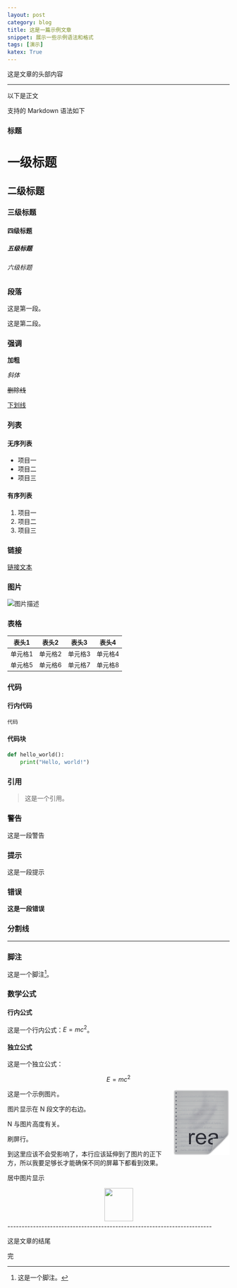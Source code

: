 ```yaml
---
layout: post
category: blog
title: 这是一篇示例文章
snippet: 展示一些示例语法和格式
tags: [演示]
katex: True
---
```


这是文章的头部内容

------------------------------------------------------------------------

以下是正文

支持的 Markdown 语法如下

### 标题

# 一级标题

## 二级标题

### 三级标题

#### 四级标题

##### 五级标题

###### 六级标题

### 段落

这是第一段。

这是第二段。

### 强调

**加粗**

*斜体*

~~删除线~~

<u>下划线</u>


### 列表

#### 无序列表

- 项目一
- 项目二
- 项目三

#### 有序列表

1. 项目一
2. 项目二
3. 项目三

### 链接

[链接文本](https://example.com)

### 图片

![图片描述](https://picsum.photos/300/200?random=1)

### 表格

| 表头1 | 表头2 | 表头3 | 表头4 |
| ----- | ----- | ----- | ----- |
| 单元格1 | 单元格2 | 单元格3 | 单元格4 |
| 单元格5 | 单元格6 | 单元格7 | 单元格8 |

### 代码

#### 行内代码

`代码`

#### 代码块

```python
def hello_world():
    print("Hello, world!")
```

### 引用

> 这是一个引用。

### 警告

<div class="warning">
这是一段警告
</div>

### 提示
<div class="tip">
这是一段提示
</div>

### 错误
<div class="danger">
<b>这是一段错误</b>
</div>

### 分割线

---

### 脚注

这是一个脚注[^1]。

[^1]: 这是一个脚注。

### 数学公式

#### 行内公式

这是一个行内公式：$E = mc^2$。

#### 独立公式

这是一个独立公式：

$$
E = mc^2
$$

<img align="right" src="../assets/2025-04-28-示例文章/demo.png"/>

这是一个示例图片。

图片显示在 N 段文字的右边。

N 与图片高度有关。

刷屏行。

到这里应该不会受影响了，本行应该延伸到了图片的正下方，所以我要足够长才能确保不同的屏幕下都看到效果。

居中图片显示
<div align="center"><img width="65" height="75" src="https://raw.githubusercontent.com/mzlogin/mzlogin.github.io/master/images/posts/markdown/demo.png"/></div>
------------------------------------------------------------------------

这是文章的结尾

完
